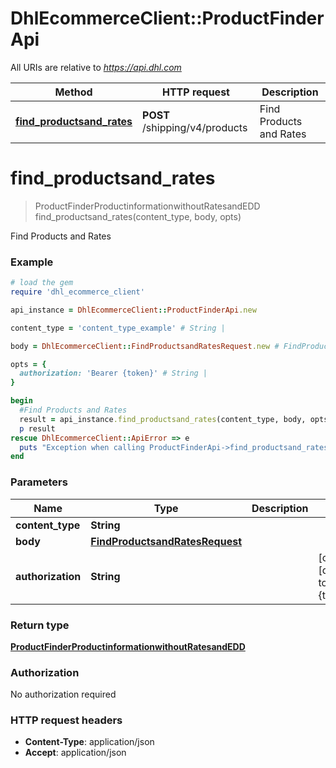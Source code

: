 # DhlEcommerceClient::ProductFinderApi

All URIs are relative to *https://api.dhl.com*

Method | HTTP request | Description
------------- | ------------- | -------------
[**find_productsand_rates**](ProductFinderApi.md#find_productsand_rates) | **POST** /shipping/v4/products | Find Products and Rates


# **find_productsand_rates**
> ProductFinderProductinformationwithoutRatesandEDD find_productsand_rates(content_type, body, opts)

Find Products and Rates

### Example
```ruby
# load the gem
require 'dhl_ecommerce_client'

api_instance = DhlEcommerceClient::ProductFinderApi.new

content_type = 'content_type_example' # String |

body = DhlEcommerceClient::FindProductsandRatesRequest.new # FindProductsandRatesRequest |

opts = {
  authorization: 'Bearer {token}' # String |
}

begin
  #Find Products and Rates
  result = api_instance.find_productsand_rates(content_type, body, opts)
  p result
rescue DhlEcommerceClient::ApiError => e
  puts "Exception when calling ProductFinderApi->find_productsand_rates: #{e}"
end
```

### Parameters

Name | Type | Description  | Notes
------------- | ------------- | ------------- | -------------
 **content_type** | **String**|  |
 **body** | [**FindProductsandRatesRequest**](FindProductsandRatesRequest.md)|  |
 **authorization** | **String**|  | [optional] [default to Bearer {token}]

### Return type

[**ProductFinderProductinformationwithoutRatesandEDD**](ProductFinderProductinformationwithoutRatesandEDD.md)

### Authorization

No authorization required

### HTTP request headers

 - **Content-Type**: application/json
 - **Accept**: application/json



